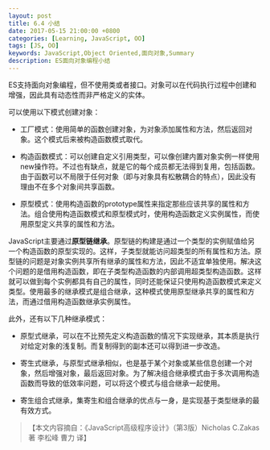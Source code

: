 ```yaml
---
layout: post
title: 6.4 小结
date: 2017-05-15 21:00:00 +0800
categories: [Learning, JavaScript, OO]
tags: [JS, OO]
keywords: JavaScript,Object Oriented,面向对象,Summary
description: ES面向对象编程小结
---
```


ES支持面向对象编程，但不使用类或者接口。对象可以在代码执行过程中创建和增强，因此具有动态性而非严格定义的实体。

可以使用以下模式创建对象：

- 工厂模式：使用简单的函数创建对象，为对象添加属性和方法，然后返回对象。这个模式后来被构造函数模式取代。

- 构造函数模式：可以创建自定义引用类型，可以像创建内置对象实例一样使用new操作符。不过也有缺点，就是它的每个成员都无法得到复用，包括函数。由于函数可以不局限于任何对象（即与对象具有松散耦合的特点），因此没有理由不在多个对象间共享函数。

- 原型模式：使用构造函数的prototype属性来指定那些应该共享的属性和方法。组合使用构造函数模式和原型模式时，使用构造函数定义实例属性，而使用原型定义共享的属性和方法。


JavaScript主要通过**原型链继承**。原型链的构建是通过一个类型的实例赋值给另一个构造函数的原型实现的。这样，子类型就能访问超类型的所有属性和方法。原型链的问题是对象实例共享所有继承的属性和方法，因此不适宜单独使用。解决这个问题的是借用构造函数，即在子类型构造函数的内部调用超类型构造函数。这样就可以做到每个实例都具有自己的属性，同时还能保证只使用构造函数模式来定义类型。使用最多的继承模式是组合继承，这种模式使用原型继承共享的属性和方法，而通过借用构造函数继承实例属性。

此外，还有以下几种继承模式：

- 原型式继承，可以在不比预先定义构造函数的情况下实现继承，其本质是执行对给定对象的浅复制。而复制得到的副本还可以得到进一步改造。

- 寄生式继承，与原型式继承相似，也是基于某个对象或某些信息创建一个对象，然后增强对象，最后返回对象。为了解决组合继承模式由于多次调用构造函数而导致的低效率问题，可以将这个模式与组合继承一起使用。

- 寄生组合式继承，集寄生和组合继承的优点与一身，是实现基于类型继承的最有效方式。

>【本文内容摘自：《JavaScript高级程序设计》（第3版）Nicholas C.Zakas 著   李松峰 曹力 译】